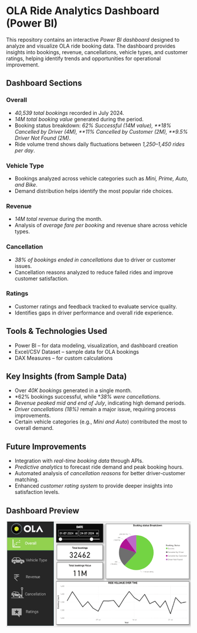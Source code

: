 # OLA Ride Analytics Dashboard (Power BI)

This repository contains an interactive *Power BI dashboard* designed to analyze and visualize OLA ride booking data.
The dashboard provides insights into bookings, revenue, cancellations, vehicle types, and customer ratings, helping identify trends and opportunities for operational improvement.

## Dashboard Sections

### Overall

* *40,539 total bookings* recorded in July 2024.
* *14M total booking value* generated during the period.
* Booking status breakdown: *62% Successful (14M value), **18% Cancelled by Driver (4M), **11% Cancelled by Customer (2M), **9.5% Driver Not Found (2M)*.
* Ride volume trend shows daily fluctuations between *1,250–1,450 rides per day*.

### Vehicle Type

* Bookings analyzed across vehicle categories such as *Mini, Prime, Auto, and Bike*.
* Demand distribution helps identify the most popular ride choices.

### Revenue

* *14M total revenue* during the month.
* Analysis of *average fare per booking* and revenue share across vehicle types.

### Cancellation

* *38% of bookings ended in cancellations* due to driver or customer issues.
* Cancellation reasons analyzed to reduce failed rides and improve customer satisfaction.

### Ratings

* Customer ratings and feedback tracked to evaluate service quality.
* Identifies gaps in driver performance and overall ride experience.

 ## Tools & Technologies Used

* Power BI – for data modeling, visualization, and dashboard creation
* Excel/CSV Dataset – sample data for OLA bookings
* DAX Measures – for custom calculations

## Key Insights (from Sample Data)

* Over *40K bookings* generated in a single month.
* *62% bookings successful, while **38% were cancellations*.
* *Revenue peaked mid and end of July*, indicating high demand periods.
* *Driver cancellations (18%)* remain a major issue, requiring process improvements.
* Certain vehicle categories (e.g., *Mini and Auto*) contributed the most to overall demand.

## Future Improvements

* Integration with *real-time booking data* through APIs.
* *Predictive analytics* to forecast ride demand and peak booking hours.
* Automated analysis of *cancellation reasons* for better driver-customer matching.
* Enhanced *customer rating system* to provide deeper insights into satisfaction levels.

## Dashboard Preview
![OLA DASHBOARD](https://github.com/kaushikmanish34/OLA-Analysis-Dashboard/blob/main/OLA%20OVERVIEW.png)
